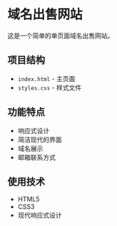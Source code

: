 # 域名出售网站

这是一个简单的单页面域名出售网站。

## 项目结构

- `index.html` - 主页面
- `styles.css` - 样式文件

## 功能特点

- 响应式设计
- 简洁现代的界面
- 域名展示
- 邮箱联系方式

## 使用技术

- HTML5
- CSS3
- 现代响应式设计 